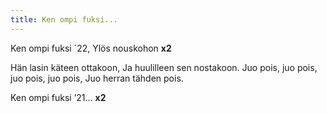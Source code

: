 ```yaml
---
title: Ken ompi fuksi...
---
```


Ken ompi fuksi ´22,
Ylös nouskohon **x2**

Hän lasin käteen ottakoon, 
Ja huulilleen sen nostakoon.
Juo pois, juo pois, juo pois, juo pois,
Juo herran tähden pois.

Ken ompi fuksi ’21… **x2**
